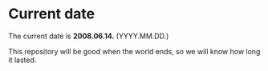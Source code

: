 # Current date

The current date is **2008.06.14.** (YYYY.MM.DD.)

This repository will be good when the world ends, so we will know how long it lasted.